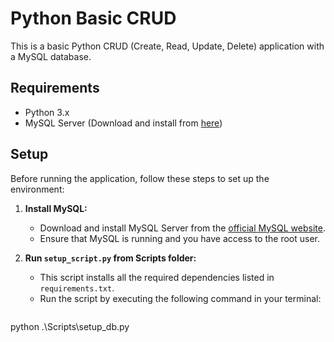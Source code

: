 # Python Basic CRUD

This is a basic Python CRUD (Create, Read, Update, Delete) application with a MySQL database.

## Requirements

- Python 3.x
- MySQL Server (Download and install from [here](https://dev.mysql.com/downloads/installer/))

## Setup

Before running the application, follow these steps to set up the environment:

1. **Install MySQL:**
   - Download and install MySQL Server from the [official MySQL website](https://dev.mysql.com/downloads/installer/).
   - Ensure that MySQL is running and you have access to the root user.

2. **Run `setup_script.py` from Scripts folder:**
   - This script installs all the required dependencies listed in `requirements.txt`.
   - Run the script by executing the following command in your terminal:

   ```bash
  python .\Scripts\setup_db.py
